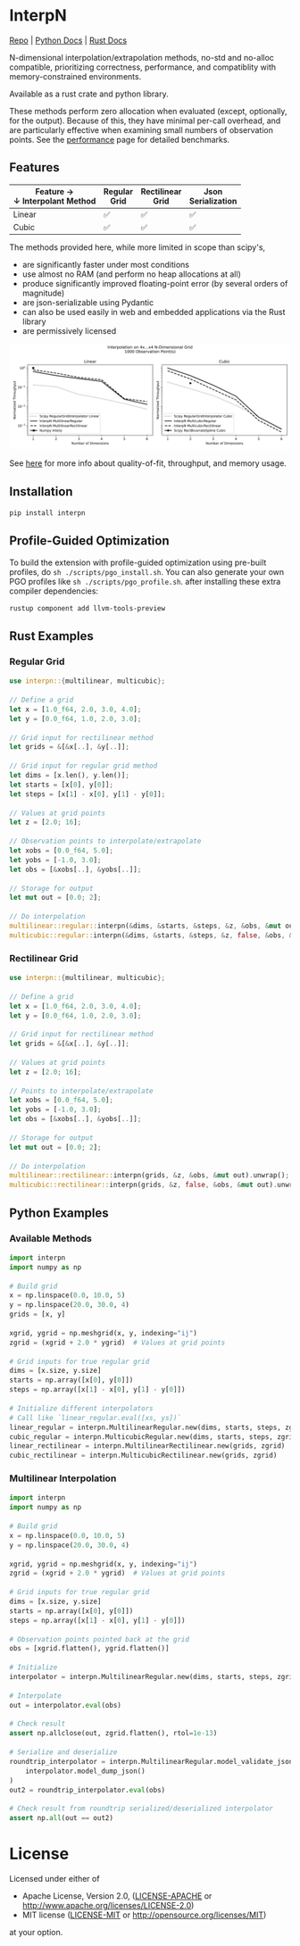 # InterpN

[Repo](https://github.com/jlogan03/interpn) |
[Python Docs](https://interpnpy.readthedocs.io/en/latest/) |
[Rust Docs](https://docs.rs/interpn/latest/interpn/)

N-dimensional interpolation/extrapolation methods, no-std and no-alloc compatible,
prioritizing correctness, performance, and compatiblity with memory-constrained environments.

Available as a rust crate and python library.

These methods perform zero allocation when evaluated (except, optionally, for the output).
Because of this, they have minimal per-call overhead, and are particularly
effective when examining small numbers of observation points. See the
[performance](https://interpnpy.readthedocs.io/en/latest/perf/) page for detailed benchmarks.

## Features

| Feature →<br>↓ Interpolant Method | Regular<br>Grid | Rectilinear<br>Grid | Json<br>Serialization |
|-----------------------------------|-----------------|---------------------|-----------------------|
| Linear                            |   ✅            |     ✅              | ✅                    |
| Cubic                             |   ✅            |     ✅              | ✅                    |

The methods provided here, while more limited in scope than scipy's,

* are significantly faster under most conditions
* use almost no RAM (and perform no heap allocations at all)
* produce significantly improved floating-point error (by several orders of magnitude)
* are json-serializable using Pydantic
* can also be used easily in web and embedded applications via the Rust library
* are permissively licensed

![ND throughput 1000 obs](./docs/throughput_vs_dims_1000_obs.svg)

See [here](https://interpnpy.readthedocs.io/en/latest/perf/) for more info about quality-of-fit, throughput, and memory usage.

## Installation

```bash
pip install interpn
```

## Profile-Guided Optimization

To build the extension with profile-guided optimization using pre-built profiles, do `sh ./scripts/pgo_install.sh`.
You can also generate your own PGO profiles like `sh ./scripts/pgo_profile.sh`.
after installing these extra compiler dependencies:

```bash
rustup component add llvm-tools-preview
```

## Rust Examples

### Regular Grid
```rust
use interpn::{multilinear, multicubic};

// Define a grid
let x = [1.0_f64, 2.0, 3.0, 4.0];
let y = [0.0_f64, 1.0, 2.0, 3.0];

// Grid input for rectilinear method
let grids = &[&x[..], &y[..]];

// Grid input for regular grid method
let dims = [x.len(), y.len()];
let starts = [x[0], y[0]];
let steps = [x[1] - x[0], y[1] - y[0]];

// Values at grid points
let z = [2.0; 16];

// Observation points to interpolate/extrapolate
let xobs = [0.0_f64, 5.0];
let yobs = [-1.0, 3.0];
let obs = [&xobs[..], &yobs[..]];

// Storage for output
let mut out = [0.0; 2];

// Do interpolation
multilinear::regular::interpn(&dims, &starts, &steps, &z, &obs, &mut out);
multicubic::regular::interpn(&dims, &starts, &steps, &z, false, &obs, &mut out);
```

### Rectilinear Grid
```rust
use interpn::{multilinear, multicubic};

// Define a grid
let x = [1.0_f64, 2.0, 3.0, 4.0];
let y = [0.0_f64, 1.0, 2.0, 3.0];

// Grid input for rectilinear method
let grids = &[&x[..], &y[..]];

// Values at grid points
let z = [2.0; 16];

// Points to interpolate/extrapolate
let xobs = [0.0_f64, 5.0];
let yobs = [-1.0, 3.0];
let obs = [&xobs[..], &yobs[..]];

// Storage for output
let mut out = [0.0; 2];

// Do interpolation
multilinear::rectilinear::interpn(grids, &z, &obs, &mut out).unwrap();
multicubic::rectilinear::interpn(grids, &z, false, &obs, &mut out).unwrap();
```

## Python Examples

### Available Methods

```python
import interpn
import numpy as np

# Build grid
x = np.linspace(0.0, 10.0, 5)
y = np.linspace(20.0, 30.0, 4)
grids = [x, y]

xgrid, ygrid = np.meshgrid(x, y, indexing="ij")
zgrid = (xgrid + 2.0 * ygrid)  # Values at grid points

# Grid inputs for true regular grid
dims = [x.size, y.size]
starts = np.array([x[0], y[0]])
steps = np.array([x[1] - x[0], y[1] - y[0]])

# Initialize different interpolators
# Call like `linear_regular.eval([xs, ys])`
linear_regular = interpn.MultilinearRegular.new(dims, starts, steps, zgrid)
cubic_regular = interpn.MulticubicRegular.new(dims, starts, steps, zgrid)
linear_rectilinear = interpn.MultilinearRectilinear.new(grids, zgrid)
cubic_rectilinear = interpn.MulticubicRectilinear.new(grids, zgrid)
```

### Multilinear Interpolation

```python
import interpn
import numpy as np

# Build grid
x = np.linspace(0.0, 10.0, 5)
y = np.linspace(20.0, 30.0, 4)

xgrid, ygrid = np.meshgrid(x, y, indexing="ij")
zgrid = (xgrid + 2.0 * ygrid)  # Values at grid points

# Grid inputs for true regular grid
dims = [x.size, y.size]
starts = np.array([x[0], y[0]])
steps = np.array([x[1] - x[0], y[1] - y[0]])

# Observation points pointed back at the grid
obs = [xgrid.flatten(), ygrid.flatten()]

# Initialize
interpolator = interpn.MultilinearRegular.new(dims, starts, steps, zgrid.flatten())

# Interpolate
out = interpolator.eval(obs)

# Check result
assert np.allclose(out, zgrid.flatten(), rtol=1e-13)

# Serialize and deserialize
roundtrip_interpolator = interpn.MultilinearRegular.model_validate_json(
    interpolator.model_dump_json()
)
out2 = roundtrip_interpolator.eval(obs)

# Check result from roundtrip serialized/deserialized interpolator
assert np.all(out == out2)
```


# License

Licensed under either of

- Apache License, Version 2.0, ([LICENSE-APACHE](LICENSE-APACHE) or http://www.apache.org/licenses/LICENSE-2.0)
- MIT license ([LICENSE-MIT](LICENSE-MIT) or http://opensource.org/licenses/MIT)

at your option.
